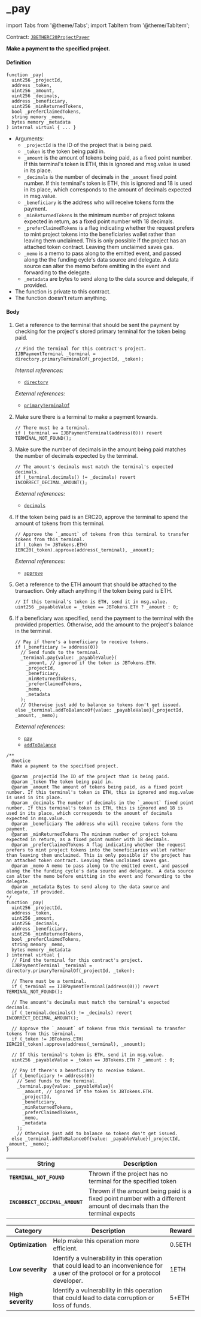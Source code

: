 # _pay

import Tabs from '@theme/Tabs';
import TabItem from '@theme/TabItem';

Contract: [`JBETHERC20ProjectPayer`](/protocol/api/contracts/jbetherc20projectpayer/README.md)

<Tabs>
<TabItem value="Step by step" label="Step by step">

**Make a payment to the specified project.**

#### Definition

```solidity
function _pay(
  uint256 _projectId,
  address _token,
  uint256 _amount,
  uint256 _decimals,
  address _beneficiary,
  uint256 _minReturnedTokens,
  bool _preferClaimedTokens,
  string memory _memo,
  bytes memory _metadata
) internal virtual { ... }
```

* Arguments:
  * `_projectId` is the ID of the project that is being paid.
  * `_token` is the token being paid in.
  * `_amount` is the amount of tokens being paid, as a fixed point number. If this terminal's token is ETH, this is ignored and msg.value is used in its place.
  * `_decimals` is the number of decimals in the `_amount` fixed point number. If this terminal's token is ETH, this is ignored and 18 is used in its place, which corresponds to the amount of decimals expected in msg.value.
  * `_beneficiary` is the address who will receive tokens form the payment.
  * `_minReturnedTokens` is the minimum number of project tokens expected in return, as a fixed point number with 18 decimals.
  * `_preferClaimedTokens` is a flag indicating whether the request prefers to mint project tokens into the beneficiaries wallet rather than leaving them unclaimed. This is only possible if the project has an attached token contract. Leaving them unclaimed saves gas.
  * `_memo` is a memo to pass along to the emitted event, and passed along the the funding cycle's data source and delegate.  A data source can alter the memo before emitting in the event and forwarding to the delegate.
  * `_metadata` are bytes to send along to the data source and delegate, if provided.
* The function is private to this contract.
* The function doesn't return anything.

#### Body

1.  Get a reference to the terminal that should be sent the payment by checking for the project's stored primary terminal for the token being paid.  

    ```solidity
    // Find the terminal for this contract's project.
    IJBPaymentTerminal _terminal = directory.primaryTerminalOf(_projectId, _token);
    ```

    _Internal references:_

    * [`directory`](/protocol/api/contracts/jbetherc20projectpayer/properties/directory.md)

    _External references:_

    * [`primaryTerminalOf`](/protocol/api/contracts/jbdirectory/read/primaryterminalof.md)
2.  Make sure there is a terminal to make a payment towards.

    ```solidity
    // There must be a terminal.
    if (_terminal == IJBPaymentTerminal(address(0))) revert TERMINAL_NOT_FOUND();
    ```

3.  Make sure the number of decimals in the amount being paid matches the number of decimals expected by the terminal.

    ```solidity
    // The amount's decimals must match the terminal's expected decimals.
    if (_terminal.decimals() != _decimals) revert INCORRECT_DECIMAL_AMOUNT();
    ```

    _External references:_

    * [`decimals`](/protocol/api/contracts/or-abstract/jbpayoutredemptionpaymentterminal/properties/decimals.md)

4.  If the token being paid is an ERC20, approve the terminal to spend the amount of tokens from this terminal.

    ```
    // Approve the `_amount` of tokens from this terminal to transfer tokens from this terminal.
    if (_token != JBTokens.ETH) IERC20(_token).approve(address(_terminal), _amount);
    ```

    _External references:_

    * [`approve`](https://docs.openzeppelin.com/contracts/2.x/api/token/erc20#IERC20-approve-address-uint256-)

5.  Get a reference to the ETH amount that should be attached to the transaction. Only attach anything if the token being paid is ETH.

    ```
    // If this terminal's token is ETH, send it in msg.value.
    uint256 _payableValue = _token == JBTokens.ETH ? _amount : 0;
    ```

6.  If a beneficiary was specified, send the payment to the terminal with the provided properties. Otherwise, add the amount to the project's balance in the terminal.

    ```
    // Pay if there's a beneficiary to receive tokens.
    if (_beneficiary != address(0))
      // Send funds to the terminal.
      _terminal.pay{value: _payableValue}(
        _amount, // ignored if the token is JBTokens.ETH.
        _projectId,
        _beneficiary,
        _minReturnedTokens,
        _preferClaimedTokens,
        _memo,
        _metadata
      );
      // Otherwise just add to balance so tokens don't get issued.
    else _terminal.addToBalanceOf{value: _payableValue}(_projectId, _amount, _memo);
    ```

    _External references:_

    * [`pay`](/protocol/api/contracts/or-abstract/jbpayoutredemptionpaymentterminal/write/pay.md)
    * [`addToBalance`](/protocol/api/contracts/or-abstract/jbpayoutredemptionpaymentterminal/write/addtobalanceof.md)
    
</TabItem>

<TabItem value="Code" label="Code">

```solidity
/** 
  @notice 
  Make a payment to the specified project.

  @param _projectId The ID of the project that is being paid.
  @param _token The token being paid in.
  @param _amount The amount of tokens being paid, as a fixed point number. If this terminal's token is ETH, this is ignored and msg.value is used in its place.
  @param _decimals The number of decimals in the `_amount` fixed point number. If this terminal's token is ETH, this is ignored and 18 is used in its place, which corresponds to the amount of decimals expected in msg.value.
  @param _beneficiary The address who will receive tokens form the payment.
  @param _minReturnedTokens The minimum number of project tokens expected in return, as a fixed point number with 18 decimals.
  @param _preferClaimedTokens A flag indicating whether the request prefers to mint project tokens into the beneficiaries wallet rather than leaving them unclaimed. This is only possible if the project has an attached token contract. Leaving them unclaimed saves gas.
  @param _memo A memo to pass along to the emitted event, and passed along the the funding cycle's data source and delegate.  A data source can alter the memo before emitting in the event and forwarding to the delegate.
  @param _metadata Bytes to send along to the data source and delegate, if provided.
*/
function _pay(
  uint256 _projectId,
  address _token,
  uint256 _amount,
  uint256 _decimals,
  address _beneficiary,
  uint256 _minReturnedTokens,
  bool _preferClaimedTokens,
  string memory _memo,
  bytes memory _metadata
) internal virtual {
  // Find the terminal for this contract's project.
  IJBPaymentTerminal _terminal = directory.primaryTerminalOf(_projectId, _token);

  // There must be a terminal.
  if (_terminal == IJBPaymentTerminal(address(0))) revert TERMINAL_NOT_FOUND();

  // The amount's decimals must match the terminal's expected decimals.
  if (_terminal.decimals() != _decimals) revert INCORRECT_DECIMAL_AMOUNT();

  // Approve the `_amount` of tokens from this terminal to transfer tokens from this terminal.
  if (_token != JBTokens.ETH) IERC20(_token).approve(address(_terminal), _amount);

  // If this terminal's token is ETH, send it in msg.value.
  uint256 _payableValue = _token == JBTokens.ETH ? _amount : 0;

  // Pay if there's a beneficiary to receive tokens.
  if (_beneficiary != address(0))
    // Send funds to the terminal.
    _terminal.pay{value: _payableValue}(
      _amount, // ignored if the token is JBTokens.ETH.
      _projectId,
      _beneficiary,
      _minReturnedTokens,
      _preferClaimedTokens,
      _memo,
      _metadata
    );
    // Otherwise just add to balance so tokens don't get issued.
  else _terminal.addToBalanceOf{value: _payableValue}(_projectId, _amount, _memo);
}
```

</TabItem>

<TabItem value="Errors" label="Errors">

| String                                       | Description                                                                     |
| -------------------------------------------- | ------------------------------------------------------------------------------- |
| **`TERMINAL_NOT_FOUND`**    | Thrown if the project has no terminal for the specified token   |
| **`INCORRECT_DECIMAL_AMOUNT`**                     | Thrown if the amount being paid is a fixed point number with a different amount of decimals than the terminal expects  |

</TabItem>

<TabItem value="Bug bounty" label="Bug bounty">

| Category          | Description                                                                                                                            | Reward |
| ----------------- | -------------------------------------------------------------------------------------------------------------------------------------- | ------ |
| **Optimization**  | Help make this operation more efficient.                                                                                               | 0.5ETH |
| **Low severity**  | Identify a vulnerability in this operation that could lead to an inconvenience for a user of the protocol or for a protocol developer. | 1ETH   |
| **High severity** | Identify a vulnerability in this operation that could lead to data corruption or loss of funds.                                        | 5+ETH  |

</TabItem>
</Tabs>
